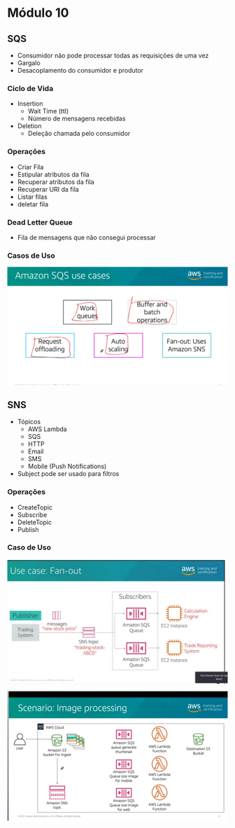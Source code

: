 # Módulo 10


## SQS
- Consumidor não pode processar todas as requisições de uma vez
- Gargalo
- Desacoplamento do consumidor e produtor

### Ciclo de Vida
- Insertion
  - Wait Time (ttl)
  - Número de mensagens recebidas
- Deletion
  - Deleção chamada pelo consumidor

### Operações
- Criar Fila
- Estipular atributos da fila
- Recuperar atributos da fila
- Recuperar URI da fila
- Listar filas
- deletar fila

### Dead Letter Queue
- Fila de mensagens que não consegui processar

### Casos de Uso

![picture 9](images/da0d0bb54ea446070d2aa7ca3f0f790835485e80171c33a8fb7397a2aacf382e.png)  


## SNS
- Tópicos
  - AWS Lambda
  - SQS
  - HTTP
  - Email
  - SMS
  - Mobile (Push Notifications)
- Subject pode ser usado para filtros

### Operações
 - CreateTopic
 - Subscribe
 - DeleteTopic
 - Publish

### Caso de Uso

![picture 11](images/b2b152c45eddd75dcab863ef6b2e34b5c44195c18a4ca84abc6a0ee935fd49fe.png)  


![picture 10](images/d5863cac111f837668fe9a40601310df4ef73d1fc3c33e3f116e701ac4991a3c.png)  
